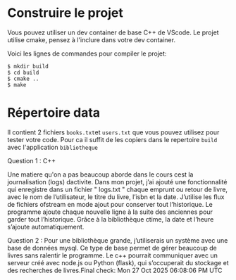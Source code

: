 # Construire le projet
Vous pouvez utiliser un dev container de base C++ de VScode.
Le projet utilise cmake, pensez à l'inclure dans votre dev container.

Voici les lignes de commandes pour compiler le projet:
```
$ mkdir build
$ cd build
$ cmake ..
$ make
```

# Répertoire data

Il contient 2 fichiers `books.txt`et `users.txt` que vous pouvez utilisez pour tester votre code.
Pour ca il suffit de les copiers dans le repertoire `build` avec l'application `bibliotheque`



Question 1 : C++ 

Une matiere qu'on a pas beaucoup aborde dans le cours cest la journalisation (logs) dactivite. Dans mon projet, j’ai ajouté une fonctionnalité qui enregistre dans un fichier " logs.txt " chaque emprunt ou retour de livre, avec le nom de l’utilisateur, le titre du livre, l’isbn et la date. J’utilise les flux de fichiers ofstream en mode ajout pour conserver tout l’historique. Le programme ajoute chaque nouvelle ligne à la suite des anciennes pour garder tout l’historique. Grâce à la bibliothèque ctime, la date et l’heure s’ajoute automatiquement. 

Question 2 : 
Pour une bibliothèque grande, j’utiliserais un système avec une base de données mysql. Ce type de base permet de gérer beaucoup de livres sans ralentir le programme. Le c++ pourrait communiquer avec un serveur créé avec node.js ou Python (flask), qui s’occuperait du stockage et des recherches de livres.Final check: Mon 27 Oct 2025 06:08:06 PM UTC
